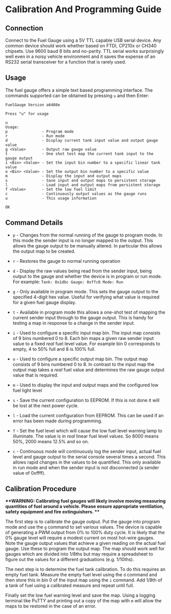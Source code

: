 # Calibration And Programming Guide

## Connection

Connect to the Fuel Gauge using a 5V TTL capable USB serial device. Any common device should work whether based on FTDI, CP210x or CH340 chipsets. Use 9600 baud 8 bits and no-parity. TTL serial works surprisingly well even in a noisy vehicle environment and it saves the expense of an RS232 serial transceiver for a function that is rarely used.

## Usage

The fuel gauge offers a simple text based programming interface. The commands supported can be obtained by pressing `u` and then Enter:

```
FuelGauge Version a6408e

Press "u" for usage

u
Usage:
p               - Program mode
r               - Run mode
d               - Display current tank input value and output gauge value
g <Value>       - Output raw gauge value
t               - One shot test map the current tank input to the gauge output
i <Bin> <Value> - Set the input bin number to a specific linear tank value
o <Bin> <Value> - Set the output bin number to a specific value
m               - Display the input and output maps
s               - Save input and output maps to persistent storage
l               - Load input and output maps from persistent storage
f <Value>       - Set the low fuel limit
c               - Continuously output values as the gauge runs
u               - This usage information

OK
```

## Command Details

 * `p` - Changes from the normal running of the gauge to program mode. In this mode the sender input is no longer mapped to the output. This allows the gauge output to be manually altered. In particular this allows the output map to be created.

 * `r` - Restores the gauge to normal running operation

 * `d` - Display the raw values being read from the sender input, being output to the gauge and whether the device is in program or run mode. For example: `Tank: 0x1dbc Gauge: 0xffc0 Mode: Run`

 * `g` - Only available in program mode. This sets the gauge output to the specified 4-digit hex value. Useful for verifying what value is required for a given fuel gauge display.

 * `t` - Available in program mode this allows a one-shot test of mapping the current sender input through to the gauge output. This is handy for testing a map in response to a change in the sender input.

 * `i` - Used to configure a specific input map bin. The input map consists of 9 bins numbered 0 to 8. Each bin maps a given raw sender input value to a fixed _real_ fuel level value. For example bin 0 corresponds to empty, 4 to 50% full and 8 is 100% full.

 * `o` - Used to configure a specific output map bin. The output map consists of 9 bins numbered 0 to 8. In contrast to the input map the output map takes a _real_ fuel value and determines the raw gauge output value that is required.

 * `m` - Used to display the input and output maps and the configured low fuel light level

 * `s` - Save the current configuration to EEPROM. If this is not done it will be lost at the next power cycle.

 * `l` - Load the current configuration from EEPROM. This can be used if an error has been made during programming.

 * `f` - Set the fuel level which will cause the low fuel level warning lamp to illuminate. The value is in _real_ linear fuel level values. So 8000 means 50%, 2000 means 12.5% and so on.

 * `c` - Continuous mode will continuously log the sender input, actual fuel level and gauge output to the serial console several times a second. This allows rapid changes in the values to be quantified. This only available in run mode and when the sender input is not disconnected (a sender value of 0xffff).

 ## Calibration Procedure

 __**WARNING: Calibrating fuel gauges will likely involve moving measuring quantities of fuel around a vehicle. Please ensure appropriate ventilation, safety equipment and fire extinguishers. **__

 The first step is to calibrate the gauge output. Put the gauge into program mode and use the `g` command to set various values. The device is capable of generating a PWM output from 0% to 100% duty cycle. It is likely that the 0% gauge level will require a modest current on most hot-wire gauges. Note the gauge output values that achieve a given reading on the actual fuel gauge. Use these to program the output map. The map should work well for gauges which are divided into 1/8ths but may require a spreadsheet to figure out the values for a different graduations (e.g. 1/10ths).

 The next step is to determine the fuel tank calibration. To do this requires an empty fuel tank. Measure the empty fuel level using the `d` command and then store this in bin 0 of the input map using the `i` command. Add 1/8th of a tank of fuel using a calibrated measure and repeat until full.

 Finally set the low fuel warning level and save the map. Using a logging terminal like PuTTY and printing out a copy of the map with `m` will allow the maps to be restored in the case of an error.

